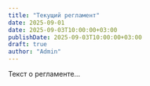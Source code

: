 ```yaml
---
title: "Текущий регламент"
date: 2025-09-01
date: 2025-09-03T10:00:00+03:00
publishDate: 2025-09-03T10:00:00+03:00
draft: true
author: "Admin"
---
```


Текст о регламенте…

